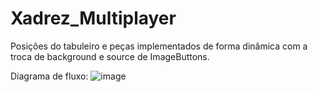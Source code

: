 # Xadrez_Multiplayer

Posições do tabuleiro e peças implementados de forma dinâmica com a troca de background e source de ImageButtons.

Diagrama de fluxo:
![image](https://user-images.githubusercontent.com/76526974/128644345-88807d61-8f72-45a3-8b9b-593f375b981f.png)
